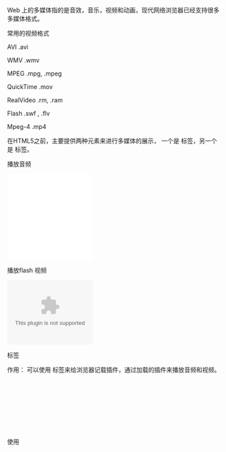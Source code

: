 

Web 上的多媒体指的是音效，音乐，视频和动画，现代网络浏览器已经支持很多多媒体格式。

常用的视频格式

AVI                         .avi

WMV                     .wmv

MPEG                    .mpg,  .mpeg

QuickTime             .mov

RealVideo               .rm,  .ram

Flash                      .swf ,  .flv

Mpeg-4                  .mp4



在HTML5之前，主要提供两种元素来进行多媒体的展示， 一个是 <embed> 标签，另一个是<object> 标签。


<embed> 播放音频

<embed  src="TroublelsaFriend.mp3"   width="200"   height="200"   autostart="true"   loop="true">                
</embed>


<embed> 播放flash 视频

<embed  src="奔跑的猫.swf"   width="200"   width="200"  loop="true"  quality="high"
PLUGINSPAGE="http://www.macromedia.com/shockwave/download/index.cgi?P1_Prod_Version=ShockwaveFlash"></embed>                


<object> 标签

作用： 可以使用 <object> 标签来给浏览器记载插件，通过加载的插件来播放音频和视频。


使用<object> 标签播放音频

<object  data="TroublelsaFriend.mp3">
<param name="src"  value="TroublelsaFriend.mp3">
<param name="autoplay"  value="true">
</object>


使用<object> 标签播放 flash

<object  classid="clsid:D27CDB6E-AE6D-11cf-96B8-444553540000"  width="300"  height="300"  codebase="http://active.macromedia.com/flash4/cabs/swflash.cab#version=4,0,0,0">
<param  name="movie"  value="飞机起飞飞向动画.swf">
<param  name="play"  value="true">
<param  name="loop" value="true">
<param  name="quality"  value="high">
</object>


